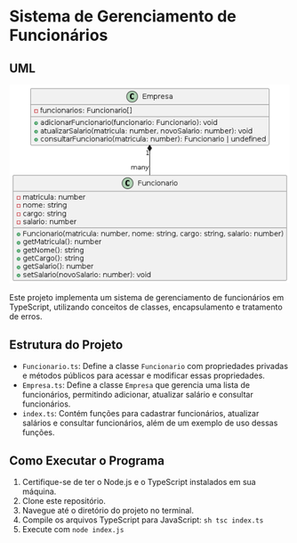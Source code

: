 # Sistema de Gerenciamento de Funcionários

## UML
![alt text](image-1.png)

Este projeto implementa um sistema de gerenciamento de funcionários em TypeScript, utilizando conceitos de classes, encapsulamento e tratamento de erros.

## Estrutura do Projeto

- `Funcionario.ts`: Define a classe `Funcionario` com propriedades privadas e métodos públicos para acessar e modificar essas propriedades.
- `Empresa.ts`: Define a classe `Empresa` que gerencia uma lista de funcionários, permitindo adicionar, atualizar salário e consultar funcionários.
- `index.ts`: Contém funções para cadastrar funcionários, atualizar salários e consultar funcionários, além de um exemplo de uso dessas funções.

## Como Executar o Programa

1. Certifique-se de ter o Node.js e o TypeScript instalados em sua máquina.
2. Clone este repositório.
3. Navegue até o diretório do projeto no terminal.
4. Compile os arquivos TypeScript para JavaScript:
   ```sh tsc index.ts```
5. Execute com ```node index.js```